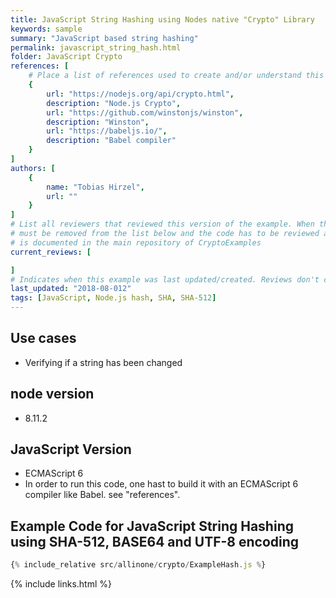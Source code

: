 ```yaml
---
title: JavaScript String Hashing using Nodes native "Crypto" Library
keywords: sample
summary: "JavaScript based string hashing"
permalink: javascript_string_hash.html
folder: JavaScript Crypto
references: [
    # Place a list of references used to create and/or understand this example.
    {
        url: "https://nodejs.org/api/crypto.html",
        description: "Node.js Crypto",
        url: "https://github.com/winstonjs/winston",
        description: "Winston",
        url: "https://babeljs.io/",
        description: "Babel compiler"
    }
]
authors: [
    {
        name: "Tobias Hirzel",
        url: ""
    }
]
# List all reviewers that reviewed this version of the example. When the example is updated all old reviews
# must be removed from the list below and the code has to be reviewed again. The complete review process
# is documented in the main repository of CryptoExamples
current_reviews: [

]
# Indicates when this example was last updated/created. Reviews don't change this.
last_updated: "2018-08-012"
tags: [JavaScript, Node.js hash, SHA, SHA-512]
---
```


## Use cases

-   Verifying if a string has been changed

## node version

-   8.11.2

## JavaScript Version

-   ECMAScript 6
-   In order to run this code, one hast to build it with an ECMAScript 6 compiler like Babel. see "references".

## Example Code for JavaScript String Hashing using SHA-512, BASE64 and UTF-8 encoding

```js
{% include_relative src/allinone/crypto/ExampleHash.js %}
```

{% include links.html %}

